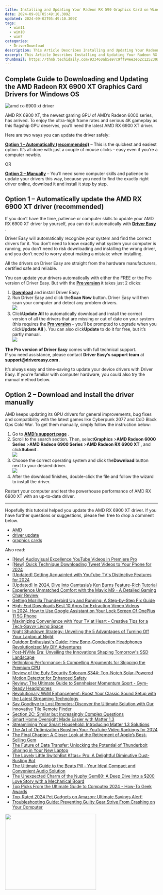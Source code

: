 ```yaml
---
title: Installing and Updating Your Radeon RX 590 Graphics Card on Windows Systems
date: 2024-09-01T05:49:10.309Z
updated: 2024-09-02T05:49:10.309Z
tags:
  - win11
  - win10
  - win7
categories:
  - DriverDownload
description: This Article Describes Installing and Updating Your Radeon RX 590 Graphics Card on Windows Systems
excerpt: This Article Describes Installing and Updating Your Radeon RX 590 Graphics Card on Windows Systems
thumbnail: https://thmb.techidaily.com/933460ab5e97c9ff94ee3e62c125239a5731074d09b9d43607b3861f48a7087e.jpg
---
```


## Complete Guide to Downloading and Updating the AMD Radeon RX 6900 XT Graphics Card Drivers for Windows OS

![amd rx-6900 xt driver](https://images.drivereasy.com/wp-content/uploads/2020/12/amd-rx-6900xt-driver.jpg)

 AMD RX 6900 XT, the newest gaming GPU of AMD’s Radeon 6000 series, has arrived. To enjoy the ultra-high frame rates and serious 4K gameplay as this flagship GPU deserves, you’ll need the latest AMD RX 6900 XT driver.

Here are two ways you can update the driver safely:

**[Option 1 – Automatically (recommended)](https://www.drivereasy.com/knowledge/download-amd-rx-6900-xt-driver-for-windows-7-8-10/#option1)**  – This is the quickest and easiest option. It’s all done with just a couple of mouse clicks – easy even if you’re a computer newbie.

OR

**[Option 2 – Manually](https://tools.techidaily.com/drivereasy/download/)**  – You’ll need some computer skills and patience to update your drivers this way, because you need to find the exactly right driver online, download it and install it step by step.

## Option 1 – Automatically update the AMD RX 6900 XT driver (recommended)

 If you don’t have the time, patience or computer skills to update your AMD RX 6900 XT driver by yourself, you can do it automatically with **[Driver Easy](https://tools.techidaily.com/drivereasy/download/)**  .

 Driver Easy will automatically recognize your system and find the correct drivers for it. You don’t need to know exactly what system your computer is running, you don’t need to risk downloading and installing the wrong driver, and you don’t need to worry about making a mistake when installing.

 All the drivers on Driver Easy are straight from the hardware manufacturers, certified safe and reliable.

 You can update your drivers automatically with either the FREE or the Pro version of Driver Easy. But with the **[Pro version](https://tools.techidaily.com/drivereasy/download/)**  it takes just 2 clicks:

1. **[Download](https://tools.techidaily.com/drivereasy/download/)**  and install Driver Easy.
2. Run Driver Easy and click the**Scan Now** button. Driver Easy will then scan your computer and detect any problem drivers.  
![](https://images.drivereasy.com/wp-content/uploads/2020/12/de-1-1-2.jpg)
3. Click**Update All** to automatically download and install the correct version of all the drivers that are missing or out of date on your system (this requires the **[Pro version](https://tools.techidaily.com/drivereasy/download/)**  – you’ll be prompted to upgrade when you click**Update All** ). You can also click**Update** to do it for free, but it’s partly manual.  
![](https://images.drivereasy.com/wp-content/uploads/2020/12/de-6900xt.jpg)

**The Pro version of Driver Easy** comes with full technical support.  
 If you need assistance, please contact **Driver Easy’s support team** at **[support@drivereasy.com](https://tools.techidaily.com/drivereasy/download/) .**

 It’s always easy and time-saving to update your device drivers with Driver Easy. If you’re familiar with computer hardware, you could also try the manual method below.

## Option 2 – Download and install the driver manually

 AMD keeps updating its GPU drivers for general improvements, bug fixes and compatibility with the latest games like Cyberpunk 2077 and CoD Black Ops Cold War. To get them manually, simply follow the instruction below:

1. Go to **[AMD’s support page](https://www.amd.com/en/support)**  .
2. Scroll to the search section. Then, select**Graphics** \>**AMD Radeon 6000 Series** \>**AMD Radeon 6900 Series** \>**AMD Radeon RX 6900 XT** , and click**Submit** .  
![](https://images.drivereasy.com/wp-content/uploads/2020/12/amd-6900xt-1.jpg)
3. Choose the correct operating system and click the**Download** button next to your desired driver.  
![](https://images.drivereasy.com/wp-content/uploads/2020/12/amd-6900xt-2.jpg)
4. After the download finishes, double-click the file and follow the wizard to install the driver.

 Restart your computer and test the powerhouse performance of AMD RX 6900 XT with an up-to-date driver.

---

 Hopefully this tutorial helped you update the AMD RX 6900 XT driver. If you have further questions or suggestions, please feel free to drop a comment below.

* [AMD](https://tools.techidaily.com/drivereasy/download/)
* [driver update](https://tools.techidaily.com/drivereasy/download/)
* [graphics cards](https://tools.techidaily.com/drivereasy/download/)

<ins class="adsbygoogle"
     style="display:block"
     data-ad-format="autorelaxed"
     data-ad-client="ca-pub-7571918770474297"
     data-ad-slot="1223367746"></ins>



<ins class="adsbygoogle"
     style="display:block"
     data-ad-client="ca-pub-7571918770474297"
     data-ad-slot="8358498916"
     data-ad-format="auto"
     data-full-width-responsive="true"></ins>

<span class="atpl-alsoreadstyle">Also read:</span>
<div><ul>
<li><a href="https://youtube-clips.techidaily.com/new-audiovisual-excellence-youtube-videos-in-premiere-pro/"><u>[New] Audiovisual Excellence  YouTube Videos in Premiere Pro</u></a></li>
<li><a href="https://twitter-videos.techidaily.com/new-quick-technique-downloading-tweet-videos-to-your-phone-for-2024/"><u>[New] Quick Technique  Downloading Tweet Videos to Your Phone for 2024</u></a></li>
<li><a href="https://eaxpv-info.techidaily.com/updated-getting-acquainted-with-youtube-tvs-distinctive-features-for-2024/"><u>[Updated] Getting Acquainted with YouTube TV's Distinctive Features for 2024</u></a></li>
<li><a href="https://desktop-recording.techidaily.com/updated-in-2024-dive-into-camtasias-ken-burns-feature-rich-tutorial/"><u>[Updated] In 2024, Dive Into Camtasia’s Ken Burns Feature-Rich Tutorial</u></a></li>
<li><a href="https://buynow-info.techidaily.com/experience-unmatched-comfort-with-the-mavix-m9-a-detailed-gaming-chair-review/"><u>Experience Unmatched Comfort with the Mavix M9 - A Detailed Gaming Chair Review</u></a></li>
<li><a href="https://tech-renaissance.techidaily.com/getting-mozilla-thunderbird-up-and-running-a-step-by-step-fix-guide/"><u>Getting Mozilla Thunderbird Up and Running: A Step-by-Step Fix Guide</u></a></li>
<li><a href="https://vimeo-videos.techidaily.com/high-end-downloads-best-10-apps-for-extracting-vimeo-videos/"><u>High-End Downloads  Best 10 Apps for Extracting Vimeo Videos</u></a></li>
<li><a href="https://easy-unlock-android.techidaily.com/in-2024-how-to-use-google-assistant-on-your-lock-screen-of-oneplus-11-5g-phone-by-drfone-android/"><u>In 2024, How to Use Google Assistant on Your Lock Screen Of OnePlus 11 5G Phone</u></a></li>
<li><a href="https://hardware-updates.techidaily.com/maximizing-convenience-with-your-tv-at-heart-creative-tips-for-a-tech-savvy-living-space/"><u>Maximizing Convenience with Your TV at Heart - Creative Tips for a Tech-Savvy Living Space</u></a></li>
<li><a href="https://hardware-updates.techidaily.com/night-shutdown-strategy-unveiling-the-5-advantages-of-turning-off-your-laptop-at-night/"><u>Night Shutdown Strategy: Unveiling the 5 Advantages of Turning Off Your Laptop at Night</u></a></li>
<li><a href="https://hardware-updates.techidaily.com/outdoor-enthusiasts-guide-how-bone-conduction-headphones-revolutionized-my-diy-adventures/"><u>Outdoor Enthusiast's Guide: How Bone-Conduction Headphones Revolutionized My DIY Adventures</u></a></li>
<li><a href="https://hardware-updates.techidaily.com/post-nvme-era-unveiling-the-innovations-shaping-tomorrows-ssd-landscape/"><u>Post-NVMe Era: Unveiling the Innovations Shaping Tomorrow's SSD Landscape</u></a></li>
<li><a href="https://hardware-updates.techidaily.com/rethinking-performance-5-compelling-arguments-for-skipping-the-premium-cpu/"><u>Rethinking Performance: 5 Compelling Arguments for Skipping the Premium CPU</u></a></li>
<li><a href="https://hardware-updates.techidaily.com/review-of-the-eufy-security-solocam-s34-top-notch-solar-powered-motion-detector-for-enhanced-safety/"><u>Review of the Eufy Security Solocam S34#: Top-Notch Solar-Powered Motion Detector for Enhanced Safety</u></a></li>
<li><a href="https://hardware-updates.techidaily.com/review-the-ultimate-guide-to-sennheiser-momentum-sport-gym-ready-headphones/"><u>Review: The Ultimate Guide to Sennheiser Momentum Sport - Gym-Ready Headphones</u></a></li>
<li><a href="https://hardware-updates.techidaily.com/revolutionary-wiim-enhancement-boost-your-classic-sound-setup-with-the-latest-streaming-technology/"><u>Revolutionary WiiM Enhancement: Boost Your Classic Sound Setup with the Latest Streaming Technology</u></a></li>
<li><a href="https://hardware-updates.techidaily.com/say-goodbye-to-lost-remotes-discover-the-ultimate-solution-with-our-innovative-tile-remote-finder/"><u>Say Goodbye to Lost Remotes: Discover the Ultimate Solution with Our Innovative Tile Remote Finder</u></a></li>
<li><a href="https://hardware-updates.techidaily.com/section-2c-similar-but-increasingly-complex-questions/"><u>Section 2C: Similar but Increasingly Complex Questions</u></a></li>
<li><a href="https://hardware-updates.techidaily.com/smart-home-oversight-made-easier-with-matter-13/"><u>Smart Home Oversight Made Easier with Matter 1.3</u></a></li>
<li><a href="https://hardware-updates.techidaily.com/streamlining-your-smart-household-introducing-matter-13-solutions/"><u>Streamlining Your Smart Household: Introducing Matter 1.3 Solutions</u></a></li>
<li><a href="https://facebook-video-footage.techidaily.com/the-art-of-optimization-boosting-your-youtube-video-rankings-for-2024/"><u>The Art of Optimization  Boosting Your YouTube Video Rankings for 2024</u></a></li>
<li><a href="https://hardware-updates.techidaily.com/the-final-chapter-a-closer-look-at-the-retirement-of-apples-best-selling-gem/"><u>The Final Chapter: A Closer Look at the Retirement of Apple’s Best-Selling Gem</u></a></li>
<li><a href="https://hardware-updates.techidaily.com/the-future-of-data-transfer-unlocking-the-potential-of-thunderbolt-sharing-in-your-new-laptop/"><u>The Future of Data Transfer: Unlocking the Potential of Thunderbolt Sharing in Your New Laptop</u></a></li>
<li><a href="https://hardware-updates.techidaily.com/the-lovely-little-switchbot-k1tasplus-pro-a-delightful-diminutive-dust-busting-bot/"><u>The Lovely Little SwitchBot K1tas+ Pro: A Delightful Diminutive Dust-Busting Bot</u></a></li>
<li><a href="https://hardware-updates.techidaily.com/the-ultimate-guide-to-the-beats-pill-your-ideal-compact-and-convenient-audio-solution/"><u>The Ultimate Guide to the Beats Pill - Your Ideal Compact and Convenient Audio Solution</u></a></li>
<li><a href="https://hardware-updates.techidaily.com/the-unexpected-charm-of-the-nuphy-gem80-a-deep-dive-into-a-200-love-story-with-a-mechanical-board/"><u>The Unexpected Charm of the Nuphy Gem80: A Deep Dive Into a $200 Love Story with a Mechanical Board</u></a></li>
<li><a href="https://hardware-updates.techidaily.com/top-picks-from-the-ultimate-guide-to-computex-2024-how-to-geek-awards/"><u>Top Picks From the Ultimate Guide to Computex 2024 - How-To Geek Awards</u></a></li>
<li><a href="https://hardware-updates.techidaily.com/top-rated-2024-pet-gadgets-on-amazon-ultimate-savings-alert/"><u>Top-Rated 2024 Pet Gadgets on Amazon: Ultimate Savings Alert!</u></a></li>
<li><a href="https://program-issues.techidaily.com/troubleshooting-guide-preventing-guilty-gear-strive-from-crashing-on-your-computer/"><u>Troubleshooting Guide: Preventing Guilty Gear Strive From Crashing on Your Computer</u></a></li>
</ul></div>

<!-- affiliate ads begin -->
<a href="https://caperobbin.sjv.io/c/5597632/2006118/18460" target="_top" id="2006118"><img src="//a.impactradius-go.com/display-ad/18460-2006118" border="0" alt="" width="300" height="250"/></a><img height="0" width="0" src="https://imp.pxf.io/i/5597632/2006118/18460" style="position:absolute;visibility:hidden;" border="0" />
<!-- affiliate ads end -->